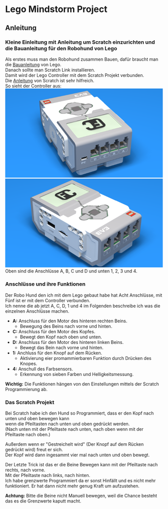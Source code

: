 # Lego Mindstorm Project
 ## Anleitung  
  ### Kleine Einleitung mit Anleitung um Scratch einzurichten und die Bauanleitung für den Robohund von Lego
   Als erstes muss man den Robohund zusammen Bauen, dafür braucht man die [Bauanleitung](https://assets.education.lego.com/v3/assets/blt293eea581807678a/blt074d025a1a1eccd9/5f8801e41189001a2dc76d4d/ev3-model-core-set-puppy.pdf?locale=de-de "Link zur Bauanleitung") von Lego.  
   Danach sollte man Scratch Link installieren.  
   Damit wird der Lego Controller mit dem Scratch Projekt verbunden.  
   Die [Anleitung](https://scratch.mit.edu/ev3 "Link zur Anleitung") von Scratch ist sehr hilfreich.  
   So sieht der Controller aus:  
   ![Controller Bild oben](https://github.com/Hjordans/Lego-Mindstorm-Project/blob/main/Lego-Controller-oben.png "Bild vom Controller von oben") 
   ![Controller Bild unten](https://github.com/Hjordans/Lego-Mindstorm-Project/blob/main/Lego-Controller-unten.png "Bild vom Controller von unten")  
   Oben sind die Anschlüsse A, B, C und D und unten 1, 2, 3 und 4.

   ### Anschlüsse und ihre Funktionen
   Der Robo Hund den ich mit dem Lego gebaut habe hat Acht Anschlüsse, mit Fünf ist er mit dem Controller verbunden.  
   Ich nenne die ab jetzt A, C, D, 1 und 4 im Folgenden beschreibe ich was die einzelnen Anschlüsse machen.
   
   + **A:** Anschluss für den Motor des hinteren rechten Beins.
		+ Bewegung des Beins nach vorne und hinten.
   + **C:** Anschluss für den Motor des Kopfes.
		+ Bewegt den Kopf nach oben und unten.
   + **D:** Anschluss für den Motor des hinteren linken Beins.
		+ Bewegt das Bein nach vorne und hinten.
   + **1:** Anchluss für den Knopf auf dem Rücken.
		+ Aktivierung eier promammierbaren Funktion durch Drücken des Knopes.
   + **4:** Anschull des Farbsensors.
		+ Erkennung von sieben Farben und Helligkeitsmessung.
   
   **Wichtig:** Die Funktionen hängen von den Einstellungen mittels der Scratch Programmierung ab.

   ### Das Scratch Projekt
   Bei Scratch habe ich den Hund so Programmiert, dass er den Kopf nach unten und oben bewegen kann  
   wenn die Pfeiltasten nach unten und oben gedrückt werden.  
   (Nach unten mit der Pfeiltaste nach unten, nach oben wenn mit der Pfeiltaste nach oben.)  
   
   Außerdem wenn er "Gestreichelt wird" (Der Knopf auf dem Rücken gedrückt wird) freut er sich.  
   Der Kopf wird dann ingesammt vier mal nach unten und oben bewegt.  

   Der Letzte Trick ist das er die Beine Bewegen kann mit der Pfeiltaste nach rechts, nach vorne.  
   Mit der Pfeiltaste nach links, nach hinten.  
   Ich habe grenzwerte Programmiert da er sonst Hinfällt und es nicht mehr funktioniert. 
   Er hat dann nicht mehr genug Kraft um aufzustehen.  
   
   **Achtung:** Bitte die Beine nicht Manuell bewegen, weil die Chance besteht das es die Grenzwerte kaputt macht.
   

